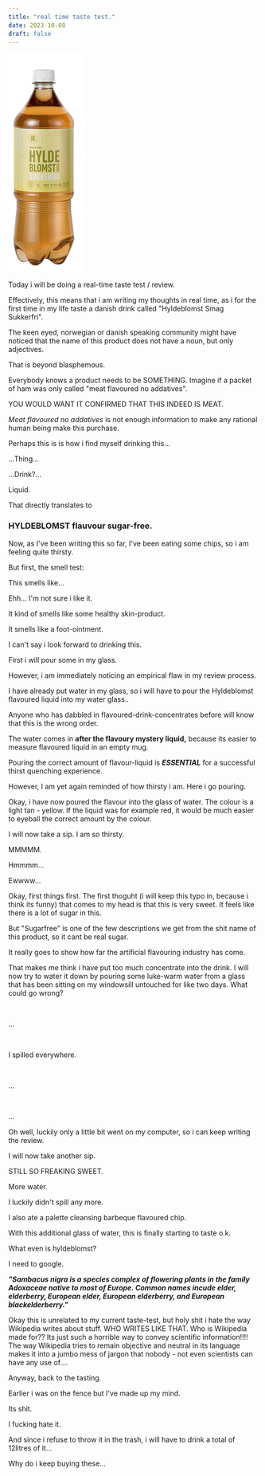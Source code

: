 ```yaml
---
title: "real time taste test."
date: 2023-10-08
draft: false
---
```


![hyldeblomst](/images/hyldeblomst.png)

 Today i will be doing a real-time taste test / review.

Effectively, this means that i am writing my thoughts in real time, as i for the first time in my life taste a danish drink called "Hyldeblomst Smag Sukkerfri".

The keen eyed, norwegian or danish speaking community might have noticed that the name of this product does not have a noun, but only adjectives.

That is beyond blasphemous.

Everybody knows a product needs to be SOMETHING. Imagine if a packet of ham was only called "meat flavoured no addatives".

YOU WOULD WANT IT CONFIRMED THAT THIS INDEED IS MEAT.

*Meat flavoured no addatives* is not enough information to make any rational human being make this purchase.

Perhaps this is is how i find myself drinking this...

...Thing... 

...Drink?...

Liquid.

That directly translates to
### **HYLDEBLOMST flauvour sugar-free.**

Now, as I've been writing this so far, I've been eating some chips, so i am feeling quite thirsty.

But first, the smell test:

This smells like...

Ehh... I'm not sure i like it.

It kind of smells like some healthy skin-product.

It smells like a foot-ointment.

I can't say i look forward to drinking this.

First i will pour some in my glass.

However, i am immediately noticing an empirical flaw in my review process.

I have already put water in my glass, so i will have to pour the Hyldeblomst flavoured liquid into my water glass..

Anyone who has dabbled in flavoured-drink-concentrates before will know that this is the wrong order.

The water comes in **after the flavoury mystery liquid,** because its easier to measure flavoured liquid in an empty mug.

Pouring the correct amount of flavour-liquid is ***ESSENTIAL*** for a successful thirst quenching experience.

However, I am yet again reminded of how thirsty i am. Here i go pouring.

Okay, i have now poured the flavour into the glass of water. The colour is a light tan - yellow. If the liquid was for example red, it would be much easier to eyeball the correct amount by the colour.

I will now take a sip. I am so thirsty.

MMMMM.


Hmmmm...

Ewwww...

Okay, first things first. The first thoguht (i will keep this typo in, because i think its funny) that comes to my head is that this is very sweet. It feels like there is a lot of sugar in this.

But "Sugarfree" is one of the few descriptions we get from the shit name of this product, so it cant be real sugar.

It really goes to show how far the artificial flavouring industry has come.

That makes me think i have put too much concentrate into the drink. I will now try to water it down by pouring some luke-warm water from a glass that has been sitting on my windowsill untouched for like two days. What could go wrong?

&nbsp;

...

&nbsp;

I spilled everywhere.

&nbsp;

...

&nbsp;

...
&nbsp;


Oh well, luckily only a little bit went on my computer, so i can keep writing the review.


I will now take another sip.

STILL SO FREAKING SWEET.

More water.

I luckily didn't spill any more.

I also ate a palette cleansing barbeque flavoured chip.

With this additional glass of water, this is finally starting to taste o.k.

What even is hyldeblomst? 

I need to google.

***"Sambacus nigra is a species complex of flowering plants in the family Adoxaceae native to most of Europe. Common names incude elder, elderberry, European elder, European elderberry, and European blackelderberry."***

Okay this is unrelated to my current taste-test, but holy shit i hate the way Wikipedia writes about stuff. WHO WRITES LIKE THAT. Who is Wikipedia made for??  Its just such a horrible way to convey scientific information!!!! The way Wikipedia tries to remain objective and neutral in its language makes it into a jumbo mess of jargon that nobody - not even scientists can have any use of....

Anyway, back to the tasting.

Earlier i was on the fence but I've made up my mind.

Its shit.

I fucking hate it.

And since i refuse to throw it in the trash, i will have to drink a total of 12litres of it...

Why do i keep buying these...





